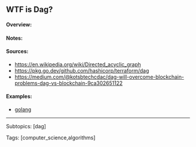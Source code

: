 ## WTF is Dag?

#### Overview:


#### Notes:

#### Sources: 
- https://en.wikipedia.org/wiki/Directed_acyclic_graph
- https://pkg.go.dev/github.com/hashicorp/terraform/dag
- https://medium.com/@kotsbtechcdac/dag-will-overcome-blockchain-problems-dag-vs-blockchain-9ca302651122

#### Examples:
- [golang](./is_a_data_structure/dag/go)

<hr>
Subtopics: [dag]

Tags: [computer_science,algorithms]
